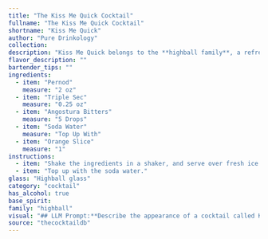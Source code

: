 ```yaml
---
title: "The Kiss Me Quick Cocktail"
fullname: "The Kiss Me Quick Cocktail"
shortname: "Kiss Me Quick"
author: "Pure Drinkology"
collection:
description: "Kiss Me Quick belongs to the **highball family**, a refreshing and easy-to-drink category typically featuring spirits, mixers, and ice. While its origins are unknown, the combination of vodka, apple flavors, and a fizzy element suggests a playful, contemporary creation likely inspired by modern interpretations of classic cocktails. "
flavor_description: ""
bartender_tips: ""
ingredients:
  - item: "Pernod"
    measure: "2 oz"
  - item: "Triple Sec"
    measure: "0.25 oz"
  - item: "Angostura Bitters"
    measure: "5 Drops"
  - item: "Soda Water"
    measure: "Top Up With"
  - item: "Orange Slice"
    measure: "1"
instructions:
  - item: "Shake the ingredients in a shaker, and serve over fresh ice."
  - item: "Top up with the soda water."
glass: "Highball glass"
category: "cocktail"
has_alcohol: true
base_spirit:
family: "highball"
visual: "## LLM Prompt:**Describe the appearance of a cocktail called Kiss Me Quick, made with the following ingredients:*** Cranberry Vodka * Apfelkorn (a German apple brandy)* Schweppes Russchian (a Russian-inspired bitter lemon soda)* Apple Juice* Ice**Focus on the following aspects:*** **Color:** What is the overall color of the cocktail?  Is it a vibrant red, a deep pink, or something more muted?* **Clarity:** Is it clear, cloudy, or somewhere in between? Are there any visible layers or separation?* **Texture:** Is it smooth, frothy, or layered? Are there any visible ice chunks or fruit pieces?* **Garnish:** Imagine a suitable garnish for this cocktail and describe it, including its color and texture. **Example response:**The Kiss Me Quick presents a vibrant, almost neon-pink hue, a testament to the cranberry vodka base. It's slightly cloudy due to the apple juice, but the Schweppes Russchian contributes a subtle effervescence, creating a playful, layered texture. A thin slice of crisp green apple, perched on the rim of the glass, adds a touch of freshness and a delightful visual contrast. "
source: "thecocktaildb"
---
```


